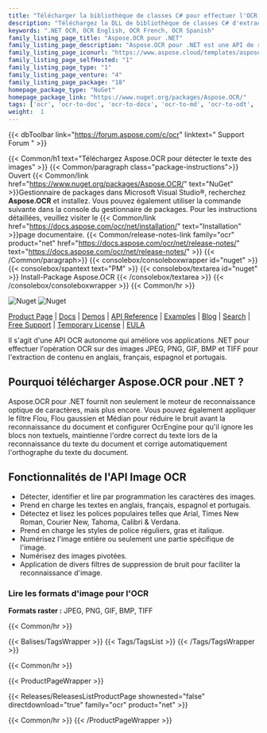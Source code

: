 ```yaml
---
title: "Télécharger la bibliothèque de classes C# pour effectuer l'OCR | API Aspose.OCR"
description: "Téléchargez la DLL de bibliothèque de classes C# d'extraction de texte pour la reconnaissance de caractères et de texte en anglais, français, espagnol et portugais à partir d'images raster via l'API .NET sur site."
keywords: ".NET OCR, OCR English, OCR French, OCR Spanish"
family_listing_page_title: "Aspose.OCR pour .NET"
family_listing_page_description: "Aspose.OCR pour .NET est une API de reconnaissance optique de caractères qui permet aux développeurs d'ajouter des fonctionnalités OCR à leurs applications Web ASP.NET, services Web et applications Windows sans nécessiter d'outil ou d'API supplémentaire."
family_listing_page_iconurl: "https://www.aspose.cloud/templates/aspose/App_Themes/V3/images/ocr/272x272/aspose_ocr-for-net-min.png"
family_listing_page_selfHosted: "1"
family_listing_page_type: "1"
family_listing_page_venture: "4"
family_listing_page_package: "18"
homepage_package_type: "NuGet"
homepage_package_link: "https://www.nuget.org/packages/Aspose.OCR/"
tags: ['ocr', 'ocr-to-doc', 'ocr-to-docx', 'ocr-to-md', 'ocr-to-odt', 'ocr-to-pdf', 'ocr-to-text']
weight:  1
---
```


{{< dbToolbar link="https://forum.aspose.com/c/ocr" linktext=" Support Forum " >}}

{{< Common/h1 text="Téléchargez Aspose.OCR pour détecter le texte des images"  >}}
{{< Common/paragraph class="package-instructions">}}
Ouvert
{{< Common/link href="https://www.nuget.org/packages/Aspose.OCR/" text="NuGet"  >}}Gestionnaire de packages dans Microsoft Visual Studio®, recherchez <b>Aspose.OCR</b> et installez. Vous pouvez également utiliser la commande suivante dans la console du gestionnaire de packages. Pour les instructions détaillées, veuillez visiter le
{{< Common/link href="https://docs.aspose.com/ocr/net/installation/" text="Installation"  >}}page documentaire.
{{< Common/release-notes-link family="ocr" product="net" href="https://docs.aspose.com/ocr/net/release-notes/" text="https://docs.aspose.com/ocr/net/release-notes/"  >}}
{{< /Common/paragraph>}}
{{< consolebox/consoleboxwrapper id="nuget" >}}
       {{< consolebox/spantext text="PM" >}}
       {{< consolebox/textarea id="nuget" >}} Install-Package Aspose.OCR {{< /consolebox/textarea >}}
{{< /consolebox/consoleboxwrapper >}}
{{< Common/hr >}}

![Nuget](https://img.shields.io/nuget/v/Aspose.OCR) ![Nuget](https://img.shields.io/nuget/dt/Aspose.OCR?label=nuget%20downloads)

[Product Page](https://products.aspose.com/ocr/net/) | [Docs](https://docs.aspose.com/ocr/net/) | [Demos](https://products.aspose.app/ocr/family) | [API Reference](https://reference.aspose.com/ocr/net/) | [Examples](https://github.com/aspose-ocr/Aspose.OCR-for-.NET) | [Blog](https://blog.aspose.com/category/ocr/) | [Search](https://search.aspose.com/) | [Free Support](https://forum.aspose.com/c/ocr) | [Temporary License](https://purchase.aspose.com/temporary-license) | [EULA](https://about.aspose.com/legal/eula/)

Il s'agit d'une API OCR autonome qui améliore vos applications .NET pour effectuer l'opération OCR sur des images JPEG, PNG, GIF, BMP et TIFF pour l'extraction de contenu en anglais, français, espagnol et portugais.

## Pourquoi télécharger Aspose.OCR pour .NET ?

Aspose.OCR pour .NET fournit non seulement le moteur de reconnaissance optique de caractères, mais plus encore. Vous pouvez également appliquer le filtre Flou, Flou gaussien et Médian pour réduire le bruit avant la reconnaissance du document et configurer OcrEngine pour qu'il ignore les blocs non textuels, maintienne l'ordre correct du texte lors de la reconnaissance du texte du document et corrige automatiquement l'orthographe du texte du document.

## Fonctionnalités de l'API Image OCR

- Détecter, identifier et lire par programmation les caractères des images.
- Prend en charge les textes en anglais, français, espagnol et portugais.
- Détectez et lisez les polices populaires telles que Arial, Times New Roman, Courier New, Tahoma, Calibri & Verdana.
- Prend en charge les styles de police réguliers, gras et italique.
- Numérisez l'image entière ou seulement une partie spécifique de l'image.
- Numérisez des images pivotées.
- Application de divers filtres de suppression de bruit pour faciliter la reconnaissance d'image.

### Lire les formats d'image pour l'OCR

**Formats raster :** JPEG, PNG, GIF, BMP, TIFF

{{< Common/hr >}}

{{< Balises/TagsWrapper >}}
 {{< Tags/TagsList >}}
{{< /Tags/TagsWrapper >}}

{{< Common/hr >}}

{{< ProductPageWrapper >}}
<!-- ReleasesListProductPage-->
   {{< Releases/ReleasesListProductPage shownested="false"  directdownload="true" family="ocr" product="net" >}}
<!-- /ReleasesListProductPage-->
{{< Common/hr >}}
{{< /ProductPageWrapper >}}

